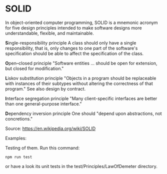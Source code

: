 # SOLID

In object-oriented computer programming, SOLID is a mnemonic acronym for five design principles intended to make software designs more understandable, flexible, and maintainable.

**S**ingle-responsibility principle
A class should only have a single responsibility, that is, only changes to one part of the software's specification should be able to affect the specification of the class.

**O**pen–closed principle
"Software entities ... should be open for extension, but closed for modification."

**L**iskov substitution principle
"Objects in a program should be replaceable with instances of their subtypes without altering the correctness of that program." See also design by contract.

**I**nterface segregation principle
"Many client-specific interfaces are better than one general-purpose interface."

**D**ependency inversion principle
One should "depend upon abstractions, not concretions."

Source: https://en.wikipedia.org/wiki/SOLID

Examples:


Testing of them. Run this command:

`npm run test`

or have a look its unit tests in the test/Principles/LawOfDemeter directory.
